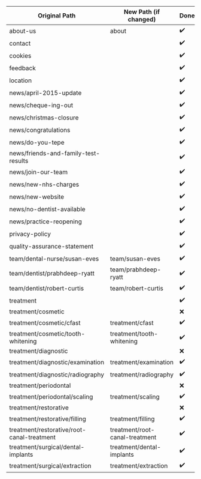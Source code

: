 ﻿| Original Path | New Path (if changed) | Done
--------- | --------- | ---------
about-us |  about | :heavy_check_mark:
contact | | :heavy_check_mark:
cookies | | :heavy_check_mark:
feedback | | :heavy_check_mark:
location | | :heavy_check_mark:
news/april-2015-update |  | :heavy_check_mark:
news/cheque-ing-out |  | :heavy_check_mark:
news/christmas-closure |  | :heavy_check_mark:
news/congratulations |  | :heavy_check_mark:
news/do-you-tepe |  | :heavy_check_mark:
news/friends-and-family-test-results |  | :heavy_check_mark:
news/join-our-team |  | :heavy_check_mark:
news/new-nhs-charges |  | :heavy_check_mark:
news/new-website |  | :heavy_check_mark:
news/no-dentist-available |  | :heavy_check_mark:
news/practice-reopening |  | :heavy_check_mark:
privacy-policy |  | :heavy_check_mark:
quality-assurance-statement |  | :heavy_check_mark:
team/dental-nurse/susan-eves | team/susan-eves | :heavy_check_mark:
team/dentist/prabhdeep-ryatt | team/prabhdeep-ryatt  | :heavy_check_mark:
team/dentist/robert-curtis | team/robert-curtis | :heavy_check_mark:
treatment | | :heavy_check_mark:
treatment/cosmetic |  | :x:
treatment/cosmetic/cfast |  treatment/cfast | :heavy_check_mark:
treatment/cosmetic/tooth-whitening | treatment/tooth-whitening | :heavy_check_mark:
treatment/diagnostic | | :x:
treatment/diagnostic/examination | treatment/examination | :heavy_check_mark:
treatment/diagnostic/radiography | treatment/radiography | :heavy_check_mark:
treatment/periodontal | | :x:
treatment/periodontal/scaling |treatment/scaling | :heavy_check_mark:
treatment/restorative | | :x:
treatment/restorative/filling |treatment/filling | :heavy_check_mark:
treatment/restorative/root-canal-treatment | treatment/root-canal-treatment | :heavy_check_mark:
treatment/surgical/dental-implants | treatment/dental-implants | :heavy_check_mark:
treatment/surgical/extraction | treatment/extraction | :heavy_check_mark:
